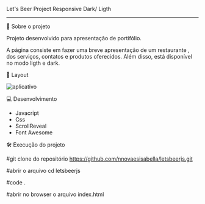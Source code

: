 
Let's Beer Project Responsive Dark/ Ligth 
________________________________________________________________________________________

🚀 Sobre o projeto

Projeto desenvolvido para apresentação de portifólio. 

A página consiste em fazer uma breve apresentação de um restaurante , dos serviços, contatos e produtos oferecidos. 
Além disso, está disponível no modo ligth e dark. 

🔖 Layout

![aplicativo](https://user-images.githubusercontent.com/45005522/118185673-2dc20380-b413-11eb-9a99-9c4b878c3250.png)

💻 Desenvolvimento

-  Javacript 
-  Css
-  ScrollReveal 
-  Font Awesome

🛠️ Execução do projeto

#git clone do repositório https://github.com/nnovaesisabella/letsbeerjs.git

#abrir o arquivo cd letsbeerjs

#code . 

#abrir no browser o arquivo index.html
